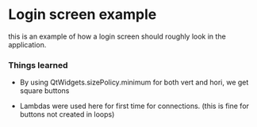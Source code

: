 # Login screen example

this is an example of how a login screen should roughly look in the application.

### Things learned

* By using QtWidgets.sizePolicy.minimum for both vert and hori, we get square buttons

* Lambdas were used here  for first time for connections. (this is fine for buttons not created in loops)